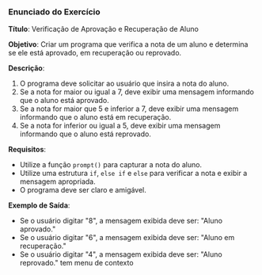 ### Enunciado do Exercício
 
**Título**: Verificação de Aprovação e Recuperação de Aluno
 
**Objetivo**: Criar um programa que verifica a nota de um aluno e determina se ele está aprovado, em recuperação ou reprovado.
 
**Descrição**:
1. O programa deve solicitar ao usuário que insira a nota do aluno.
2. Se a nota for maior ou igual a 7, deve exibir uma mensagem informando que o aluno está aprovado.
3. Se a nota for maior que 5 e inferior a 7, deve exibir uma mensagem informando que o aluno está em recuperação.
4. Se a nota for inferior ou igual a 5, deve exibir uma mensagem informando que o aluno está reprovado.
 
**Requisitos**:
- Utilize a função `prompt()` para capturar a nota do aluno.
- Utilize uma estrutura `if`, `else if` e `else` para verificar a nota e exibir a mensagem apropriada.
- O programa deve ser claro e amigável.
 
**Exemplo de Saída**:
- Se o usuário digitar "8", a mensagem exibida deve ser: "Aluno aprovado."
- Se o usuário digitar "6", a mensagem exibida deve ser: "Aluno em recuperação."
- Se o usuário digitar "4", a mensagem exibida deve ser: "Aluno reprovado."
tem menu de contexto

